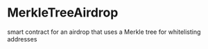 # MerkleTreeAirdrop
smart contract for an airdrop that uses a Merkle tree for whitelisting addresses
